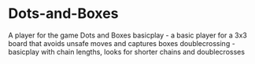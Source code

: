 # Dots-and-Boxes
A player for the game Dots and Boxes
basicplay - a basic player for a 3x3 board that avoids unsafe moves and captures boxes
doublecrossing - basicplay with chain lengths, looks for shorter chains and doublecrosses